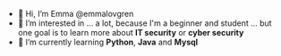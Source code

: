 - 👋 Hi, I’m Emma @emmalovgren
- 👀 I’m interested in ... a lot, because I'm a beginner and student ... but one goal is to learn more about **IT security** or **cyber security**
- 🌱 I’m currently learning **Python**, **Java** and **Mysql**

<!---
Github template:
- 👋 Hi, I’m @emmalovgren
- 👀 I’m interested in ... 
- 🌱 I’m currently learning ...
- 💞️ I’m looking to collaborate on ...
- 📫 How to reach me ...
emmalovgren/emmalovgren is a ✨ special ✨ repository because its `README.md` (this file) appears on your GitHub profile.
You can click the Preview link to take a look at your changes.
--->
